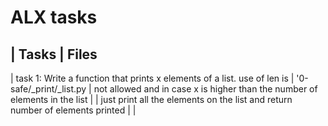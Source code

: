 # ALX tasks

| Tasks                                                                         |  Files
-------------------------------------------------------------------------------------------------------
| task 1: Write a function that prints x elements of a list. use of len is      | '0-safe/_print/_list.py
| not allowed and in case x is higher than the number of elements in the list   |
| just print all the elements on the list and return number of elements printed |
|

